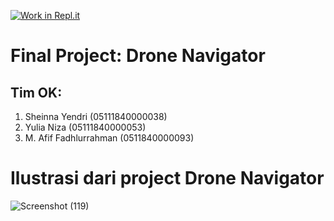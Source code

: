 [![Work in Repl.it](https://classroom.github.com/assets/work-in-replit-14baed9a392b3a25080506f3b7b6d57f295ec2978f6f33ec97e36a161684cbe9.svg)](https://classroom.github.com/online_ide?assignment_repo_id=263389&assignment_repo_type=GroupAssignmentRepo)

# Final Project: Drone Navigator
## Tim OK:
1. Sheinna Yendri (05111840000038)
2. Yulia Niza (05111840000053)
3. M. Afif Fadhlurrahman (0511840000093)

# Ilustrasi dari project Drone Navigator
![Screenshot (119)](https://user-images.githubusercontent.com/48936125/82327955-63ebc380-9a09-11ea-8bf8-7eb64b101ffe.png)
